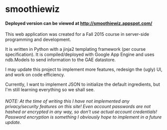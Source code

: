 # smoothiewiz
#### Deployed version can be viewed at http://smoothiewiz.appspot.com/

This web application was created for a Fall 2015 course in server-side programming and development.

It is written in Python with a jinja2 templating framework (per course specification). It is compiled/deployed with Google App Engine and uses ndb.Models to send information to the GAE datastore.

I may update this project to implement more features, redesign the (ugly) UI, and work on code efficiency.

Currently, I want to implement JSON to initialize the default ingredients, but I'm still learning everything so we shall see.

###### NOTE: At the time of writing this I have not implemented any privacy/security features on this site! Even account passwords are not hashed or encrypted in any way, so don't use actual account credentials! Password encryption is something I obviously hope to implement in a future update.
